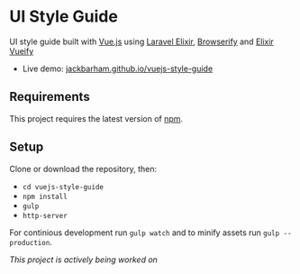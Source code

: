 # UI Style Guide

UI style guide built with [Vue.js](http://vuejs.org) using [Laravel Elixir](https://github.com/laravel/elixir), [Browserify](https://github.com/laravel/elixir) and [Elixir Vueify](https://github.com/JeffreyWay/laravel-elixir-vueify)

- Live demo: [jackbarham.github.io/vuejs-style-guide](http://jackbarham.github.io/vuejs-style-guide)

## Requirements

This project requires the latest version of [npm](https://www.npmjs.org/).

## Setup

Clone or download the repository, then:

* `cd vuejs-style-guide`
* `npm install`
* `gulp`
* `http-server`

For continious development run `gulp watch` and to minify assets run `gulp --production`.

*This project is actively being worked on*